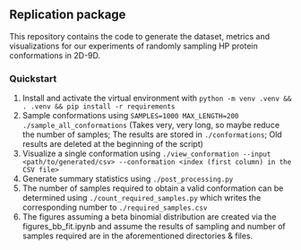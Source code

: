 ## Replication package
This repository contains the code to generate the dataset, metrics and visualizations for our experiments of randomly sampling HP protein conformations in 2D-9D.

### Quickstart
1. Install and activate the virtual environment with `python -m venv .venv && . .venv && pip install -r requirements`
2. Sample conformations using `SAMPLES=1000 MAX_LENGTH=200 ./sample_all_conformations` (Takes very, very long, so maybe reduce the number of samples; The results are stored in `./conformations`; Old results are deleted at the beginning of the script)
3. Visualize a single conformation using `./view_conformation --input <path/to/generated/csv> --conformation <index (first column) in the CSV file>`
4. Generate summary statistics using `./post_processing.py`
5. The number of samples required to obtain a valid conformation can be determined using `./count_required_samples.py` which writes the corresponding number to `./required_samples.csv`
6. The figures assuming a beta binomial distribution are created via the figures_bb_fit.ipynb and assume the results of sampling and number of samples required are in the aforementioned directories & files.

